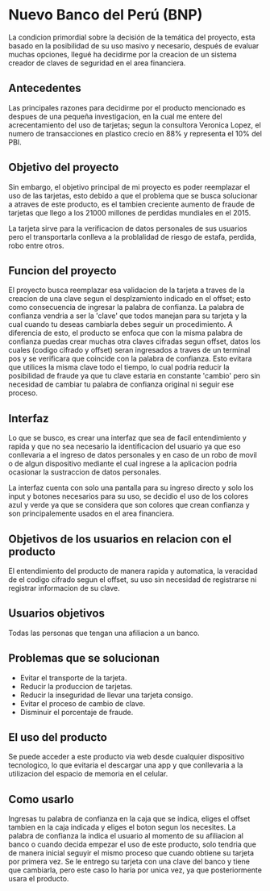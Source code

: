 
# Nuevo Banco del Perú (BNP)


La condicion primordial sobre la decisión de la temática del proyecto, esta basado en la posibilidad de su uso masivo y necesario, después de evaluar muchas opciones, llegué ha decidirme por la creacion de un sistema creador de claves de seguridad en el area financiera.
## Antecedentes
Las principales razones para decidirme por el producto mencionado es despues de una pequeña investigacion, en la cual me entere del acrecentamiento del uso de tarjetas; segun la consultora Veronica Lopez,  el numero de transacciones en plastico crecio en 88% y representa el 10% del PBI.

## Objetivo del proyecto
Sin embargo, el objetivo principal de mi proyecto es poder reemplazar el uso de las tarjetas, esto debido a que el problema que se busca solucionar a atraves de este producto, es el tambien creciente aumento de fraude de tarjetas que llego a los 21000 millones de perdidas mundiales en el 2015.

La tarjeta sirve para la verificacion de datos personales de sus usuarios pero el transportarla conlleva a la problalidad de riesgo de estafa, perdida, robo entre otros.

## Funcion del proyecto
El proyecto busca reemplazar esa validacion de la tarjeta a traves de la creacion de una clave segun el desplzamiento indicado en el offset; esto como consecuencia de ingresar la palabra de confianza. La palabra de confianza vendria a ser la 'clave' que todos manejan para su tarjeta y la cual cuando tu deseas cambiarla debes seguir un procedimiento. A diferencia de esto, el producto se enfoca que con la misma palabra de confianza puedas crear muchas otra claves cifradas segun offset, datos los cuales (codigo cifrado y offset) seran ingresados a traves de un terminal pos y se verificara que coincide con la palabra de confianza.
Esto evitara que utilices la misma clave todo el tiempo, lo cual podria reducir la posibilidad de fraude ya que tu clave estaria en constante 'cambio' pero sin necesidad de cambiar tu palabra de confianza original ni seguir ese proceso.

## Interfaz
Lo que se busco, es crear una interfaz que sea de facil entendimiento y rapida y que no sea necesario la identificacion del usuario ya que eso conllevaria a el ingreso de datos personales y en caso de un robo de movil o de algun  dispositivo mediante el cual ingrese a la aplicacion podria ocasionar la sustraccion de datos personales.

La interfaz cuenta con solo una pantalla para su ingreso directo y  solo los input y botones necesarios para su uso, se decidio el uso de los colores azul y verde ya que se considera que son colores que crean confianza y son principalemente usados en el area financiera.

## Objetivos de los usuarios en relacion con el producto

El entendimiento del producto de manera rapida y automatica, la veracidad de el codigo cifrado segun el offset, su uso sin necesidad de registrarse ni registrar informacion de su clave.

## Usuarios objetivos

Todas las personas que tengan una afiliacion a un banco.

## Problemas que se solucionan

- Evitar el transporte de la tarjeta.
- Reducir la produccion de tarjetas.
- Reducir la inseguridad de llevar una tarjeta consigo.
- Evitar el proceso de cambio de clave.
- Disminuir el porcentaje de fraude.

## El uso del  producto
Se puede acceder a este producto via web desde cualquier dispositivo tecnologico, lo que evitaria el descargar una app y que conllevaria a la utilizacion del espacio de memoria en el celular.

## Como usarlo
Ingresas tu palabra de confianza en la caja que se indica, eliges el offset tambien en la caja indicada y eliges el boton segun los necesites.
La palabra de confianza la indica el usuario al momento de su afiliacion al banco o cuando decida empezar el uso de este producto, solo tendria que de manera inicial seguyir el mismo proceso que cuando obtiene su tarjeta por primera vez.
Se le entrego su tarjeta con una clave del banco y tiene que cambiarla, pero este caso lo haria por unica vez, ya que posteriormente usara el producto.